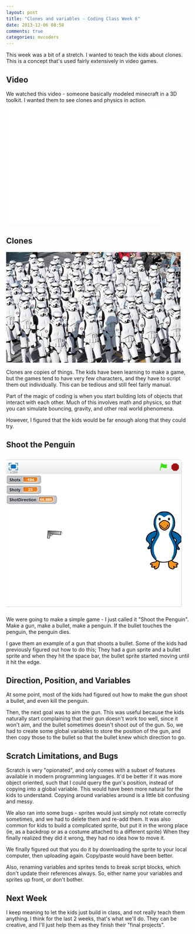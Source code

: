 ```yaml
---
layout: post
title: "Clones and variables - Coding Class Week 6"
date: 2013-12-06 08:58
comments: true
categories: mvcoders
---
```


This week was a bit of a stretch.  I wanted to teach the kids about clones.  This is a concept that's used fairly extensively in video games.  

## Video
We watched this video - someone basically modeled minecraft in a 3D toolkit.  I wanted them to see clones and physics in action.
<iframe width="420" height="315" src="//www.youtube.com/embed/o702In0aI5E" frameborder="0" allowfullscreen></iframe>

## Clones
![Clones](/images/clones.jpg)

Clones are copies of things.  The kids have been learning to make a game, but the games tend to have very few characters, and they have to script them out individually.  This can be tedious and still feel fairly manual.  

Part of the magic of coding is when you start building lots of objects that interact with each other.   Much of this involves math and physics, so that you can simulate bouncing, gravity, and other real world phenomena.

However, I figured that the kids would be far enough along that they could try.  

## Shoot the Penguin
![Shoot the penguin](/images/shoot-the-penguin.png)

We were going to make a simple game  - I just called it "Shoot the Penguin".  Make a gun, make a bullet, make a penguin.   If the bullet touches the penguin, the penguin dies.

I gave them an example of a gun that shoots a bullet.  Some of the kids had previously figured out how to do this; They had a gun sprite and a bullet sprite and when they hit the space bar, the bullet sprite started moving until it hit the edge.

## Direction, Position, and Variables
At some point, most of the kids had figured out how to make the gun shoot a bullet, and even kill the penguin.

Then, the next goal was to aim the gun.   This was useful because the kids naturally start complaining that their gun doesn't work too well, since it won't aim, and the bullet sometimes doesn't shoot out of the gun.  So, we had to create some global variables to store the position of the gun, and then copy those to the bullet so that the bullet knew which direction to go.

## Scratch Limitations, and Bugs
Scratch is very "opionated", and only comes with a subset of features available in modern programming languages.  It'd be better if it was more object oriented, such that I could query the gun's position, instead of copying into a global variable.  This would have been more natural for the kids to understand.  Copying around variables around is a little bit confusing and messy.

We also ran into some bugs - sprites would just simply not rotate correctly sometimes, and we had to delete them and re-add them.  It was also common for kids to build a complicated sprite, but put it in the wrong place (ie, as a backdrop or as a costume attached to a different sprite)  When they finally realized they did it wrong, they had no idea how to move it.

We finally figured out that you do it by downloading the sprite to your local computer, then uploading again.  Copy/paste would have been better.

Also, renaming variables and sprites tends to break script blocks, which don't update their references always.  So, either name your variables and sprites up front, or don't bother.

## Next Week
I keep meaning to let the kids just build in class, and not really teach them anything.  I think for the last 2 weeks, that's what we'll do.  They can be creative, and I'll just help them as they finish their "final projects".
